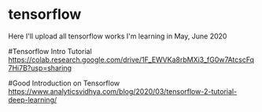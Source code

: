 # tensorflow
Here I'll upload all tensorflow works I'm learning in May, June 2020

#Tensorflow Intro Tutorial
https://colab.research.google.com/drive/1F_EWVKa8rbMXi3_fG0w7AtcscFq7Hi7B?usp=sharing

#Good Introduction on Tensorflow
https://www.analyticsvidhya.com/blog/2020/03/tensorflow-2-tutorial-deep-learning/
